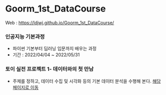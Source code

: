# Goorm_1st_DataCourse
 
Web : https://ldjwj.github.io/Goorm_1st_DataCourse/


### 인공지능 기본과정
 * 파이썬 기본부터 딥러닝 입문까지 배우는 과정
 * 기간 : 2022/04/04 ~ 2022/05/31


### 토이 실전 프로젝트 1- 데이터와의 첫 만남
 * 주제를 정하고, 데이터 수집 및 시각화 등의 기본 데이터 분석을 수행해 본다. [해당페이지로 이동](https://github.com/LDJWJ/Goorm_1st_DataCourse/tree/main/01_TeamProject_First_DataStart) 
